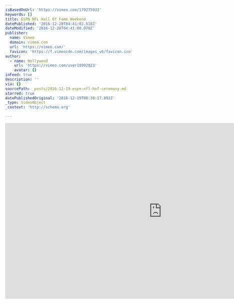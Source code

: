 ```yaml
---
isBasedOnUrl: 'https://vimeo.com/179275933'
keywords: []
title: ESPN NFL Hall Of Fame Weekend
datePublished: '2016-12-20T04:41:02.518Z'
dateModified: '2016-12-20T04:41:00.070Z'
publisher:
  name: Vimeo
  domain: vimeo.com
  url: 'https://vimeo.com/'
  favicon: 'https://f.vimeocdn.com/images_v6/favicon.ico'
author:
  - name: Hollywood
    url: 'https://vimeo.com/user18992023'
    avatar: {}
inFeed: true
description: ''
via: {}
sourcePath: _posts/2016-12-19-espn-nfl-hof-ceremony.md
starred: true
datePublishedOriginal: '2016-12-19T00:30:17.892Z'
_type: VideoObject
_context: 'http://schema.org'

---
```

<iframe src="https://cdn.embedly.com/widgets/media.html?src=https%3A%2F%2Fplayer.vimeo.com%2Fvideo%2F179275933&amp;url=https%3A%2F%2Fvimeo.com%2F179275933&amp;image=https%3A%2F%2Fi.vimeocdn.com%2Fvideo%2F587143802_1280.jpg&amp;key=b7d04c9b404c499eba89ee7072e1c4f7&amp;type=text%2Fhtml&amp;schema=vimeo" width="1000" height="563" scrolling="no" frameborder="0" allowfullscreen="" style=""></iframe>